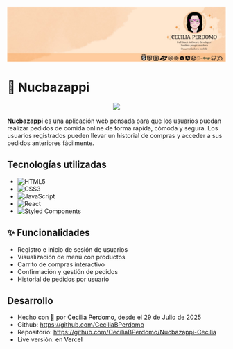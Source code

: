 ![CeciliaPerdomo](image.png)


# 🍕 Nucbazappi
<p align="center">
<img 
    src="https://res.cloudinary.com/dcatzxqqf/image/upload/v1658797662/coding/NucbaZappi/Assets/pizza-hero_enjaeg_oprhww.png"
    style="width: 25%">
</p>

**Nucbazappi** es una aplicación web pensada para que los usuarios puedan realizar pedidos de comida online de forma rápida, cómoda y segura. Los usuarios registrados pueden llevar un historial de compras y acceder a sus pedidos anteriores fácilmente.

## Tecnologías utilizadas
- ![HTML5](https://img.shields.io/badge/HTML5-E34F26?style=flat&logo=html5&logoColor=white) 
- ![CSS3](https://img.shields.io/badge/CSS3-1572B6?style=flat&logo=css3&logoColor=white) 
- ![JavaScript](https://img.shields.io/badge/JavaScript-F7DF1E?style=flat&logo=javascript&logoColor=black) 
- ![React](https://img.shields.io/badge/React-20232A?style=flat&logo=react&logoColor=61DAFB) 
- ![Styled Components](https://img.shields.io/badge/Styled--Components-DB7093?style=flat&logo=styled-components&logoColor=white)


## ✨ Funcionalidades

- Registro e inicio de sesión de usuarios
- Visualización de menú con productos
- Carrito de compras interactivo
- Confirmación y gestión de pedidos
- Historial de pedidos por usuario

## Desarrollo
- Hecho con 💙​ por <a href="https://www.linkedin.com/in/cecilia-perdomo/" style="text-decoration: none; color: black">Cecilia Perdomo</a>, desde el 29 de Julio de 2025
- Github: <a href="https://github.com/CeciliaBPerdomo" style="text-decoration: none; color: black">https://github.com/CeciliaBPerdomo</a>
- Repositorio: <a href="https://github.com/CeciliaBPerdomo/Nucbazappi-Cecilia" style="text-decoration: none; color: black">https://github.com/CeciliaBPerdomo/Nucbazappi-Cecilia</a>
- Live versión: <a href="https://nucbazappi-cecilia.vercel.app/" style="text-decoration: none; color: black">en Vercel</a>